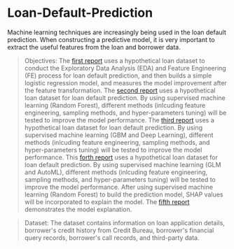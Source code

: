 # Loan-Default-Prediction
Machine learning techniques are increasingly being used in the loan default prediction. When constructing a predictive model, it is very important to extract the useful features from the loan and borrower data.

> Objectives: The [first report](1.Feature-Engineering-and-Exploratory-Data-Analysis.ipynb) uses a hypothetical loan dataset to conduct the Exploratory Data Analysis (EDA) and Feature Engineering (FE) process for loan default prediction, and then builds a simple logistic regression model, and measures the model improvement after the feature transformation.
> The [second report](2.Loan-Default-Prediction-supervised-machine-learning-I.ipynb) uses a hypothetical loan dataset for loan default prediction. By using supervised machine learning (Random Forest), different methods (inlcuding feature engineering, sampling methods, and hyper-parameters tuning) will be tested to improve the model performance.
> The [third report](3.Loan-Default-Prediction-supervised-machine-learning-II.ipynb) uses a hypothetical loan dataset for loan default prediction. By using supervised machine learning (GBM and Deep Learning), different methods (inlcuding feature engineering, sampling methods, and hyper-parameters tuning) will be tested to improve the model performance.
> This [forth report](4.Loan-Default-Prediction-supervised-machine-learning-III.ipynb) uses a hypothetical loan dataset for loan default prediction. By using supervised machine learning (GLM and AutoML), different methods (inlcuding feature engineering, sampling methods, and hyper-parameters tuning) will be tested to improve the model performance.
> After using supervised machine learning (Random Forest) to build the prediction model, SHAP values will be incorporated to explain the model. The [fifth report](5.Model-Explanation-with-SHAP-Value.ipynb) demonstrates the model explanation.

> Dataset: The dataset contains information on loan application details, borrower's credit history from Credit Bureau, borrower's financial query records, borrower's call records, and third-party data.
